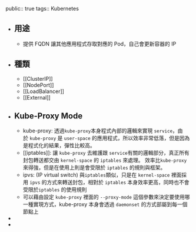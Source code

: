 public:: true
tags:: Kubernetes

- ## 用途
	- 提供 FQDN 讓其他應用程式存取對應的 Pod，自己會更新容器的 IP
- ## 種類
	- [[ClusterIP]]
	- [[NodePort]]
	- [[LoadBalancer]]
	- [[External]]
- ## Kube-Proxy Mode
	- kube-proxy: 透過`kube-proxy`本身程式內部的邏輯來實現 `service`，由於 `kube-proxy` 是 `user-space` 的應用程式，所以效率非常低落，但是因為是程式化的結果，彈性比較高。
	- [[iptables]]: 讓 `kube-proxy` 去維護跟 `service`有關的邏輯部分，真正所有封包轉送都交由 `kernel-space` 的 `iptables` 來處理。 效率比`kube-proxy`來得強，但是在使用上則是會受限於 `iptables` 的規則與框架。
	- ipvs: (IP virtual switch) 與`iptables`類似，只是在 `kernel-space` 裡面採用 `ipvs` 的方式來轉送封包，相對於 `iptables` 本身效率更高，同時也不會受限於`iptables` 的使用規則
	- 可以藉由設定 `kube-proxy` 裡面的 `--proxy-mode` 這個參數來決定要使用哪一種實現方式，kube-proxy 本身會透過 `daemonset` 的方式部屬到每一個節點上
-
-